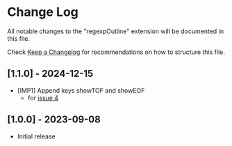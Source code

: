 # Change Log

All notable changes to the "regexpOutline" extension will be documented in this file.

Check [Keep a Changelog](http://keepachangelog.com/) for recommendations on how to structure this file.

## [1.1.0] - 2024-12-15

- [IMP1] Append keys showTOF and showEOF
  - for [issue 4](https://github.com/longfish801/regexpOutline/issues/4)

## [1.0.0] - 2023-09-08

- Initial release

